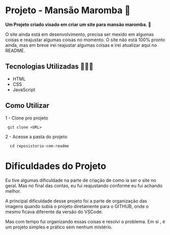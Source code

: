 # <B>Projeto - Mansão Maromba 🦾
Um Projeto criado visado em criar um site para mansão maromba. 🚀</b>

O site ainda está em desenvolvimento, precisa ser mexido em algumas coisas e reajustar algumas coisas no momento. O site não está 100% pronto ainda, mas em breve irei reajustar algumas coisas e irei atualizar aqui no README.

## <B>Tecnologias Utilizadas 🧑🏻‍💻</B>

- HTML
- CSS
- JavaScript
## <B>Como Utilizar</B>

 1 - Clone pro projeto 
 ```
  git clone <URL>
```
2 - Acesse a pasta do projeto
```
  cd reposistorio-com-readme
```

# Dificuldades do Projeto

Eu tive algumas dificuldade na parte de criação de como ia ser o site no geral. Mas no final das contas, eu fui reajustando conforme eu fui achando melhor.

A principal dificuldade desse projeto foi a parte de organização das imagens quando subia o projeto diretamente para o GITHUB, onde o mesmo ficava diferente da versão do VSCode.

Mas com tempo fui organizando essas coisas e resolvi o problema. Em si , é um projeto simples e prático sem nenhum mistério.